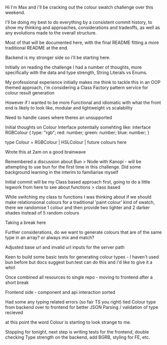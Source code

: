 Hi I'm Max and i'll be cracking out the colour swatch challenge over this weekend.

I'll be doing my best to do everything by a consistent commit history, to show my thinking and approaches, considerations and tradeoffs, as well as any evolutions made to the overall structure.

Most of that will be documented here, with the final README fitting a more traditional README at the end.

Backend is my stronger side so i'll be starting here.

Initially on reading the challenge I had a number of thoughts, more specifically with the data and type strength, String Literals vs Enums.

My professional experience initially makes me think to tackle this in an OOP themed approach, i'm considering a Class Factory pattern service for colour result generation

However if I wanted to be more Functional and idiomatic with what the front end is likely to look like, modular and lightweight vs scalability

Need to handle cases where theres an unsupported

Initial thoughts on Colour Interface potentially somehting like:
interface RGBColour {
  type: "rgb";
  red: number;
  green: number;
  blue: number;
}

type Colour = RGBColour | HSLColour | future colours here

Wrote this at 2am on a good brainwave 

Remembered a discussion about Bun > Node with Kanopi - will be attempting to use bun for the first time in this challenge. Did some background learning in the interim to familiarise myself

Initial commit will be my Class based approach first, going to do a little legwork from here to see about functions > class based

While switching my class to functions I was thinking about if we should make relationsional colours for a traditional 'paint colour' kind of swatch, there we randomise 1 colour and then provide two lighter and 2 darker shades instead of 5 random colours

Taking a break here

Further considerations, do we want to generate colours that are of the same type in an array? or always mix and match?

Adjusted base url and invalid url inputs for the server path

Keen to build some basic tests for generating colour types - I haven't used bun before but docs suggest bun:test can do this and i'd like to give it a whirl

Once combined all resources to single repo - moving to frontend after a short break

Frontend side - component and api interaction sorted

Had some any typing related errors (so fair TS you right) tied Colour type from backend over to frontend for better JSON Parsing / validation of type recieved

at this point the word Colour is starting to look strange to me.

Stopping for tonight, next step is writing tests for the frontend, double checking Type strength on the backend, add BGRB, styling for FE, etc.